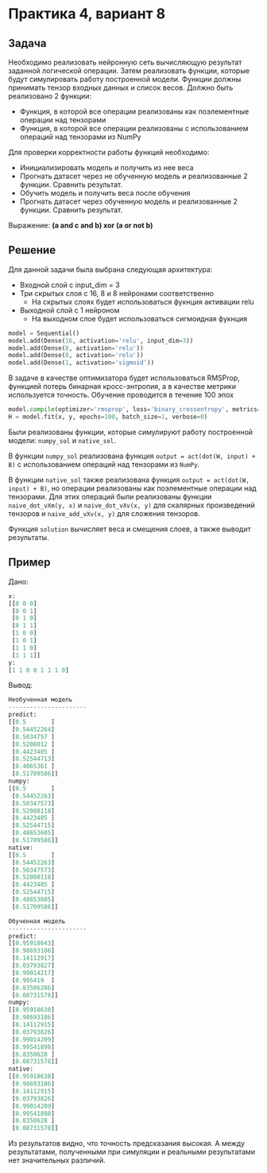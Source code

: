 # Практика 4, вариант 8

## Задача

Необходимо реализовать нейронную сеть вычисляющую результат заданной логической операции. Затем реализовать функции, которые будут симулировать работу построенной модели. Функции должны принимать тензор входных данных и список весов. Должно быть реализовано 2 функции:

* Функция, в которой все операции реализованы как поэлементные операции над тензорами
* Функция, в которой все операции реализованы с использованием операций над тензорами из NumPy

Для проверки корректности работы функций необходимо:

* Инициализировать модель и получить из нее веса
* Прогнать датасет через не обученную модель и реализованные 2 функции. Сравнить результат.
* Обучить модель и получить веса после обучения
* Прогнать датасет через обученную модель и реализованные 2 функции. Сравнить результат.

Выражение: **(a and c and b) xor (a or not b)**

## Решение

Для данной задачи была выбрана следующая архитектура:

* Входной слой c input_dim = 3  
* Три скрытых слоя с 16, 8 и 8 нейронами соответственно
  * На скрытых слоях будет использоваться фукнция активации relu  
* Выходной слой с 1 нейроном
  * На выходном слое будет использоваться сигмоидная фукнция

```python
model = Sequential()
model.add(Dense(16, activation='relu', input_dim=3))
model.add(Dense(8, activation='relu'))
model.add(Dense(8, activation='relu'))
model.add(Dense(1, activation='sigmoid'))
```

В задаче в качестве оптимизатора будет использоваться RMSProp, функцией потерь
бинарная кросс-энтропия, а в качестве метрики используется точность. Обучение проводится в течение 100 эпох

```python
model.compile(optimizer='rmsprop', loss='binary_crossentropy', metrics=['accuracy'])
H = model.fit(x, y, epochs=100, batch_size=1, verbose=0)
```

Были реализованы функции, которые симулируют работу построенной модели: `numpy_sol` и `native_sol`.

В функции `numpy_sol` реализована функция `output = act(dot(W, input) + B)` с использованием операций над тензорами из `NumPy`.

В функции `native_sol` также реализована функция `output = act(dot(W, input) + B)`, но операции реализованы как поэлементные операции над тензорами. Для этих операций были реализованы функции `naive_dot_vXm(y, x)` и `naive_dot_vXv(x, y)` для скалярных произведений тензоров и `naive_add_vXv(x, y)` для сложения тензоров.

Функция `solution` вычисляет веса и смещения слоев, а также выводит результаты.

## Пример

Дано:

```py
x:
[[0 0 0]
 [0 0 1]
 [0 1 0]
 [0 1 1]
 [1 0 0]
 [1 0 1]
 [1 1 0]
 [1 1 1]]
y:
[1 1 0 0 1 1 1 0]
```

Вывод:

```py
Необученная модель
----------------------
predict:
[[0.5       ]
 [0.54452264]
 [0.5034757 ]
 [0.5208012 ]
 [0.4423405 ]
 [0.52544713]
 [0.4865361 ]
 [0.51709586]]
numpy:
[[0.5       ]
 [0.54452263]
 [0.50347573]
 [0.52080118]
 [0.4423405 ]
 [0.52544715]
 [0.48653605]
 [0.51709586]]
native:
[[0.5       ]
 [0.54452263]
 [0.50347573]
 [0.52080118]
 [0.4423405 ]
 [0.52544715]
 [0.48653605]
 [0.51709586]]

Обученная модель
----------------------
predict:
[[0.95918643]
 [0.98693186]
 [0.14112917]
 [0.03793827]
 [0.99014217]
 [0.995419  ]
 [0.83506286]
 [0.08731578]]
numpy:
[[0.95918638]
 [0.98693186]
 [0.14112915]
 [0.03793826]
 [0.99014209]
 [0.99541898]
 [0.8350628 ]
 [0.08731578]]
native:
[[0.95918638]
 [0.98693186]
 [0.14112915]
 [0.03793826]
 [0.99014209]
 [0.99541898]
 [0.8350628 ]
 [0.08731578]]
```

Из результатов видно, что точность предсказания высокая. А между результатами, полученными при симуляции и реальными результатами нет значительных различий.
